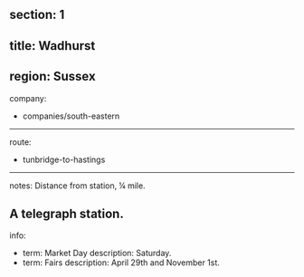 section: 1
----
title: Wadhurst
----
region: Sussex
----
company:
- companies/south-eastern
----
route:
- tunbridge-to-hastings
----
notes: Distance from station, ¼ mile.

A telegraph station.
----
info:
- term: Market Day
  description: Saturday.
- term: Fairs
  description: April 29th and November 1st.
